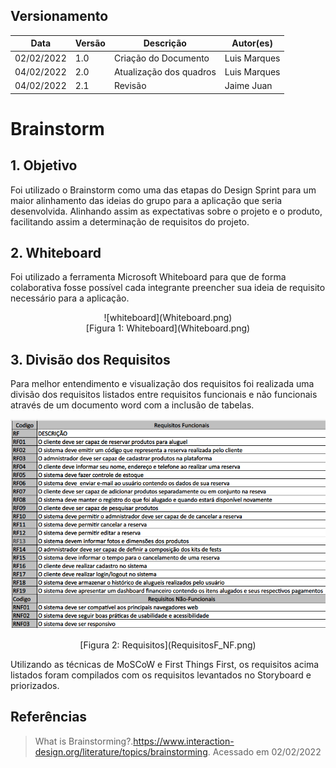 ## Versionamento

| Data       | Versão | Descrição              | Autor(es)    |
| ---------- | ------ | ---------------------- | ------------ |
| 02/02/2022 | 1.0    | Criação do Documento   | Luis Marques |
| 04/02/2022 | 2.0    | Atualização dos quadros | Luis Marques |
| 04/02/2022 | 2.1    | Revisão | Jaime Juan |

# Brainstorm

## 1. Objetivo

Foi utilizado o Brainstorm como uma das etapas do Design Sprint para um maior alinhamento das ideias do grupo para a aplicação que seria desenvolvida. Alinhando assim as expectativas sobre o projeto e o produto, facilitando assim a determinação de requisitos do projeto.

## 2. Whiteboard

Foi utilizado a ferramenta Microsoft Whiteboard para que de forma colaborativa fosse possível cada integrante preencher sua ideia de requisito necessário para a aplicação.

<center>![whiteboard](Whiteboard.png)</center>

<center>[Figura 1: Whiteboard](Whiteboard.png)</center>

## 3. Divisão dos Requisitos

Para melhor entendimento e visualização dos requisitos foi realizada uma divisão dos requisitos listados entre requisitos funcionais e não funcionais através de um documento word com a inclusão de tabelas.

![requisitosF_NF](RequisitosF_NF.png)

<center>[Figura 2: Requisitos](RequisitosF_NF.png)</center>

Utilizando as técnicas de MoSCoW e First Things First, os requisitos acima listados foram compilados com os requisitos levantados no Storyboard e priorizados.

## Referências

> What is Brainstorming?.<https://www.interaction-design.org/literature/topics/brainstorming>. Acessado em 02/02/2022

